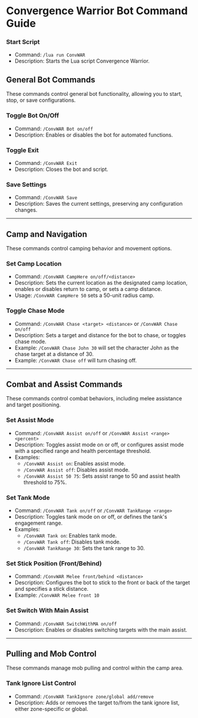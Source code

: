 # Convergence Warrior Bot Command Guide

### Start Script
- Command: `/lua run ConvWAR`
- Description: Starts the Lua script Convergence Warrior.

## General Bot Commands
These commands control general bot functionality, allowing you to start, stop, or save configurations.

### Toggle Bot On/Off
- Command: `/ConvWAR Bot on/off`
- Description: Enables or disables the bot for automated functions.

### Toggle Exit
- Command: `/ConvWAR Exit`
- Description: Closes the bot and script.

### Save Settings
- Command: `/ConvWAR Save`
- Description: Saves the current settings, preserving any configuration changes.

---

## Camp and Navigation
These commands control camping behavior and movement options.

### Set Camp Location
- Command: `/ConvWAR CampHere on/off/<distance>`
- Description: Sets the current location as the designated camp location, enables or disables return to camp, or sets a camp distance.
- Usage: `/ConvWAR CampHere 50` sets a 50-unit radius camp.

### Toggle Chase Mode
- Command: `/ConvWAR Chase <target> <distance>` or `/ConvWAR Chase on/off`
- Description: Sets a target and distance for the bot to chase, or toggles chase mode.
- Example: `/ConvWAR Chase John 30` will set the character John as the chase target at a distance of 30.
- Example: `/ConvWAR Chase off` will turn chasing off.

---

## Combat and Assist Commands
These commands control combat behaviors, including melee assistance and target positioning.

### Set Assist Mode
- Command: `/ConvWAR Assist on/off` or `/ConvWAR Assist <range> <percent>`
- Description: Toggles assist mode on or off, or configures assist mode with a specified range and health percentage threshold.
- Examples:
  - `/ConvWAR Assist on`: Enables assist mode.
  - `/ConvWAR Assist off`: Disables assist mode.
  - `/ConvWAR Assist 50 75`: Sets assist range to 50 and assist health threshold to 75%.

### Set Tank Mode
- Command: `/ConvWAR Tank on/off` or `/ConvWAR TankRange <range>`
- Description: Toggles tank mode on or off, or defines the tank's engagement range.
- Examples:
  - `/ConvWAR Tank on`: Enables tank mode.
  - `/ConvWAR Tank off`: Disables tank mode.
  - `/ConvWAR TankRange 30`: Sets the tank range to 30.

### Set Stick Position (Front/Behind)
- Command: `/ConvWAR Melee front/behind <distance>`
- Description: Configures the bot to stick to the front or back of the target and specifies a stick distance.
- Example: `/ConvWAR Melee front 10`

### Set Switch With Main Assist
- Command: `/ConvWAR SwitchWithMA on/off`
- Description: Enables or disables switching targets with the main assist.

---

## Pulling and Mob Control
These commands manage mob pulling and control within the camp area.

### Tank Ignore List Control
- Command: `/ConvWAR TankIgnore zone/global add/remove`
- Description: Adds or removes the target to/from the tank ignore list, either zone-specific or global.